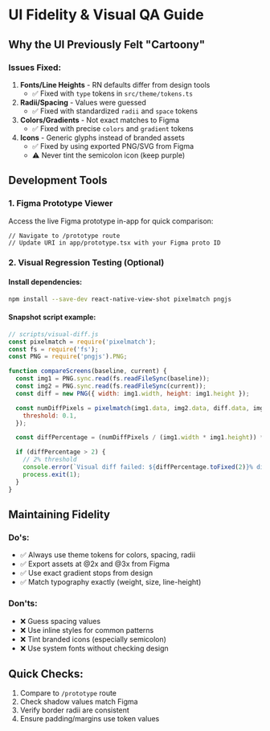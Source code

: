 # UI Fidelity & Visual QA Guide

## Why the UI Previously Felt "Cartoony"

### Issues Fixed:

1. **Fonts/Line Heights** - RN defaults differ from design tools
   - ✅ Fixed with `type` tokens in `src/theme/tokens.ts`
2. **Radii/Spacing** - Values were guessed
   - ✅ Fixed with standardized `radii` and `space` tokens
3. **Colors/Gradients** - Not exact matches to Figma
   - ✅ Fixed with precise `colors` and `gradient` tokens
4. **Icons** - Generic glyphs instead of branded assets
   - ✅ Fixed by using exported PNG/SVG from Figma
   - ⚠️ Never tint the semicolon icon (keep purple)

## Development Tools

### 1. Figma Prototype Viewer

Access the live Figma prototype in-app for quick comparison:

```tsx
// Navigate to /prototype route
// Update URI in app/prototype.tsx with your Figma proto ID
```

### 2. Visual Regression Testing (Optional)

#### Install dependencies:

```bash
npm install --save-dev react-native-view-shot pixelmatch pngjs
```

#### Snapshot script example:

```js
// scripts/visual-diff.js
const pixelmatch = require('pixelmatch');
const fs = require('fs');
const PNG = require('pngjs').PNG;

function compareScreens(baseline, current) {
  const img1 = PNG.sync.read(fs.readFileSync(baseline));
  const img2 = PNG.sync.read(fs.readFileSync(current));
  const diff = new PNG({ width: img1.width, height: img1.height });

  const numDiffPixels = pixelmatch(img1.data, img2.data, diff.data, img1.width, img1.height, {
    threshold: 0.1,
  });

  const diffPercentage = (numDiffPixels / (img1.width * img1.height)) * 100;

  if (diffPercentage > 2) {
    // 2% threshold
    console.error(`Visual diff failed: ${diffPercentage.toFixed(2)}% different`);
    process.exit(1);
  }
}
```

## Maintaining Fidelity

### Do's:

- ✅ Always use theme tokens for colors, spacing, radii
- ✅ Export assets at @2x and @3x from Figma
- ✅ Use exact gradient stops from design
- ✅ Match typography exactly (weight, size, line-height)

### Don'ts:

- ❌ Guess spacing values
- ❌ Use inline styles for common patterns
- ❌ Tint branded icons (especially semicolon)
- ❌ Use system fonts without checking design

## Quick Checks:

1. Compare to `/prototype` route
2. Check shadow values match Figma
3. Verify border radii are consistent
4. Ensure padding/margins use token values

